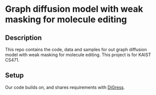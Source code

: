 # Graph diffusion model with weak masking for molecule editing

## Description
This repo contains the code, data and samples for out graph diffusion model with weak masking for molecule editing. This project is for KAIST CS471.

## Setup
Our code builds on, and shares requirements with [DiGress](https://github.com/cvignac/DiGress).
